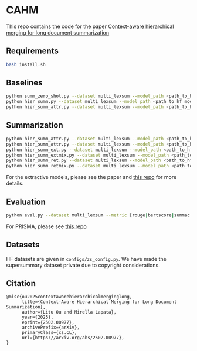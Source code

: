 # CAHM
This repo contains the code for the paper [Context-aware hierarchical merging for long document summarization](https://arxiv.org/abs/2502.00977)

## Requirements
```sh
bash install.sh
```

## Baselines
```sh
python summ_zero_shot.py --dataset multi_lexsum --model_path <path_to_hf_model> # Zero-Shot
python hier_summ.py --dataset multi_lexsum --model_path <path_to_hf_model> # HMerge
python hier_summ_attr.py --dataset multi_lexsum --model_path <path_to_hf_model> --mode abs # Cite-HMerge
```

## Summarization
```sh
python hier_summ_attr.py --dataset multi_lexsum --model_path <path_to_hf_model> --mode ret # Cite-R
python hier_summ_attr.py --dataset multi_lexsum --model_path <path_to_hf_model> --mode mix # Cite-S
python hier_summ_ext.py --dataset multi_lexsum --model_path <path_to_hf_model> # Extract-R
python hier_summ_extmix.py --dataset multi_lexsum --model_path <path_to_hf_model> # Extract-S
python hier_summ_ret.py --dataset multi_lexsum --model_path <path_to_hf_model> # Retrieve-R
python hier_summ_retmix.py --dataset multi_lexsum --model_path <path_to_hf_model> # Retrieve-S
```
For the extractive models, please see the paper and [this repo](https://github.com/nianlonggu/MemSum) for more details.

## Evaluation
```sh
python eval.py --dataset multi_lexsum --metric [rouge|bertscore|summac|alignscore] --filename <path_to_output_file>
```
For PRISMA, please see [this repo](https://github.com/Lou1sM/modular_multimodal_summarization)

## Datasets
HF datasets are given in `configs/zs_config.py`. We have made the supersummary dataset private due to copyright considerations.

## Citation
```
@misc{ou2025contextawarehierarchicalmerginglong,
      title={Context-Aware Hierarchical Merging for Long Document Summarization}, 
      author={Litu Ou and Mirella Lapata},
      year={2025},
      eprint={2502.00977},
      archivePrefix={arXiv},
      primaryClass={cs.CL},
      url={https://arxiv.org/abs/2502.00977}, 
}
```
